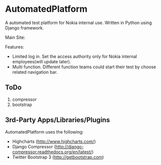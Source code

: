 AutomatedPlatform
==============
A automated test platform for Nokia internal use. Written in Python using Django framework.

Main Site:

Features:
* Limited log in. Set the access authority only for Nokia internal employees(will update later).
* Multi function. Different function teams could start their test by choose related navigation bar.

ToDo
----
1. compressor
2. bootstrap


3rd-Party Apps/Libraries/Plugins
--------------
AutomatedPlatform uses the following:
* Highcharts (http://www.highcharts.com/)
* Django Compressor (http://django-compressor.readthedocs.org/en/latest/)
* Twitter Bootstrap 3 (http://getbootstrap.com)